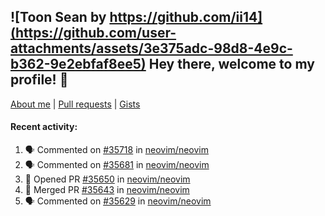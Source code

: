 ## ![Toon Sean by https://github.com/ii14](https://github.com/user-attachments/assets/3e375adc-98d8-4e9c-b362-9e2ebfaf8ee5) Hey there, welcome to my profile! 👋

[About me](https://seandewar.github.io/)
 | [Pull requests](https://github.com/search?p=1&q=author%3Aseandewar+is%3Apr)
 | [Gists](https://gist.github.com/seandewar)

#### Recent activity:

<!--START_SECTION:activity-->
1. 🗣 Commented on [#35718](https://github.com/neovim/neovim/issues/35718#issuecomment-3282199348) in [neovim/neovim](https://github.com/neovim/neovim)
2. 🗣 Commented on [#35681](https://github.com/neovim/neovim/issues/35681#issuecomment-3266731888) in [neovim/neovim](https://github.com/neovim/neovim)
3. 💪 Opened PR [#35650](https://github.com/neovim/neovim/pull/35650) in [neovim/neovim](https://github.com/neovim/neovim)
4. 🎉 Merged PR [#35643](https://github.com/neovim/neovim/pull/35643) in [neovim/neovim](https://github.com/neovim/neovim)
5. 🗣 Commented on [#35629](https://github.com/neovim/neovim/issues/35629#issuecomment-3255501408) in [neovim/neovim](https://github.com/neovim/neovim)
<!--END_SECTION:activity-->
